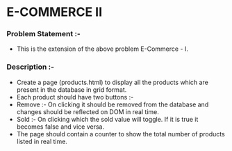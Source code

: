 # E-COMMERCE II
### Problem Statement :-
- This is the extension of the above problem E-Commerce - I.

### Description :-
- Create a page (products.html) to display all the products which are present in the database in grid format.
- Each product should have two buttons :-
- Remove :- On clicking it should be removed from the database and changes should be reflected on DOM in real time.
- Sold :- On clicking which the sold value will toggle. If it is true it becomes false and vice versa.
- The page should contain a counter to show the total number of products listed in real time.
